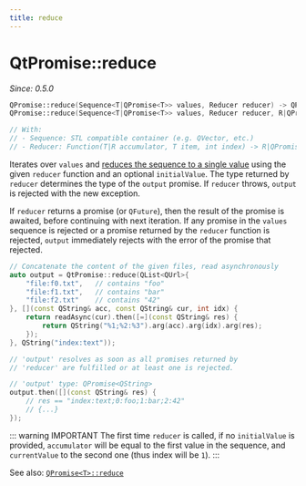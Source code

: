 ```yaml
---
title: reduce
---
```


# QtPromise::reduce

*Since: 0.5.0*

```cpp
QPromise::reduce(Sequence<T|QPromise<T>> values, Reducer reducer) -> QPromise<T>
QPromise::reduce(Sequence<T|QPromise<T>> values, Reducer reducer, R|QPromise<R> initialValue) -> QPromise<R>

// With:
// - Sequence: STL compatible container (e.g. QVector, etc.)
// - Reducer: Function(T|R accumulator, T item, int index) -> R|QPromise<R>
```

Iterates over `values` and [reduces the sequence to a single value](https://en.wikipedia.org/wiki/Fold_%28higher-order_function%29)
using the given `reducer` function and an optional `initialValue`. The type returned by `reducer`
determines the type of the `output` promise. If `reducer` throws, `output` is rejected with the
new exception.

If `reducer` returns a promise (or `QFuture`), then the result of the promise is awaited, before
continuing with next iteration. If any promise in the `values` sequence is rejected or a promise
returned by the `reducer` function is rejected, `output` immediately rejects with the error of
the promise that rejected.

```cpp
// Concatenate the content of the given files, read asynchronously
auto output = QtPromise::reduce(QList<QUrl>{
    "file:f0.txt",   // contains "foo"
    "file:f1.txt",   // contains "bar"
    "file:f2.txt"    // contains "42"
}, [](const QString& acc, const QString& cur, int idx) {
    return readAsync(cur).then([=](const QString& res) {
        return QString("%1;%2:%3").arg(acc).arg(idx).arg(res);
    });
}, QString("index:text"));

// 'output' resolves as soon as all promises returned by
// 'reducer' are fulfilled or at least one is rejected.

// 'output' type: QPromise<QString>
output.then([](const QString& res) {
    // res == "index:text;0:foo;1:bar;2:42"
    // {...}
});
```

::: warning IMPORTANT
The first time `reducer` is called, if no `initialValue` is provided, `accumulator` will be equal
to the first value in the sequence, and `currentValue` to the second one (thus index will be `1`).
:::

See also: [`QPromise<T>::reduce`](../qpromise/reduce.md)
